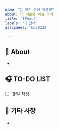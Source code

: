 ```yaml
---
name: "🧤 이슈 생성 템플릿"
about: 의 새로운 이슈 추가
title: '[Feat]'
labels: '🧤 민서'
assignees: 'kms0233'

---
```


## 🫧 About
<!--무엇에 관한 이슈인지 소개해주세요.-->
- 

## 🎧 TO-DO LIST
<!--구체적인 할 일을 작성해주세요.-->
- [ ] 할일 작성


## 💬 기타 사항
<!--고민할 부분이나 논의 사항이 있다면 작성해주세요.-->
- 
